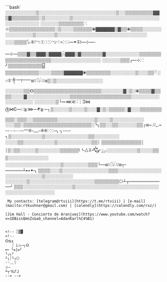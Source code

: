 

```bash`
░░░░░░░░░░▒░░░░░░░░░░░░░░░░░░░░░░░░░▒░░▒▒▒▒▒▒▒▒▒▓▓▒▓▒▒▒▒▒▒▒▒▒░▒░░░░░░░░▒░░░░░░░░░░░░░░░░░░░░░░░░░░░░░░░░░░░░░░░
░░░░░░▒▒▒▒▒▒▒▒⁙⊹▒▒▒▒▒▒▒▒▒▒▒▒▒▒▒░▒░░░░▒▒▒▒▒▒⦿▓▓▓▓▓▓▒▓▒▒⦿▒▒▒▒░░░░░░░░░░░░░░░▒░░░░░░▒░░░░░░░░░░░░░░░░░░░░░░░░░░░░░
░░░▒▒▒▒𓅊⁜𓁀⁖⁞⁙⁖⁛𓅠⁛༓⁙⁖―ꔹꔯ⁞―⊹―-―⊹―▒▒▒▓▒▒▓▓▓▒▓▓▓▓𓃻▓▓▓▒▓▒▒▒▒▒▒▒▓░░░░░░░░░░░▒▒▒▒▒▒▒▒▒▒▒▒▒▒▒▒▒▒▒▒▒▒░░░░░░░░░░░░░░░░
░░░░░░▒▒▒╭―⊹⁙╯▒▒▒▒▒▒▒▒▒▒▒🁶▒▒▒▒▒▒▒▒▒▒▒░░░░▒▒▒▒▓▓▓▓▓▓⦿▒▒▒▒▒▒▒▒░░░░░░░░▒░░░▒▒𓄃░⑁ꔯ༒⎻⁞⎻⎻⧈ꗹ𓅮ꗹ⧈▒░▒░░░░░░░░░░░░░░░
░░░░░░▒▒ⵙ▒▒▒▒▒▒▒▒▒▒▒▒▒▒▒▒▒▒▒▒▒▒░░░░░░░▓░▒░⦿▒▒▒▒▓▒▒▒▒░░░░▓░░░░░░░░░░░░░░▒▒▒▒▒▒▒▒▒▒▒▒▒▒▒▒▒▒▒▒░░░░░░░░░░░░░░░░░░
░░░░░░░▒└∾⋘⋜∷⋮Ͽ⋈༊⋈Ͼ―∷⋩⋙∽𑖕⋩∽┐▒░░░░░▒░░░░▒░░░▓░▒░▒▒▒▒▒░▓░░░▒▒▒▒▒▒▒▒▒▒░▒▒▒░░▒▒▒▒▒▒▒▒░░░░░░░░░░░░▒░░░░▒░░░░░░░░░░
░░░▒▒░▒▒▒▒▒▒▒▒▒▒▒▒▒▒▒▒▒▒▒▒▒▒░╰╮▒▒░░▒▒░░░░░░▒▒┌⧈~.ꗹ_.~--⋯-⋯--⎻⁜-⎼∽⁜⁜⁙⁖-╮┐----┐▒░░░░░░░░░░▒░░░░░░░░░░░░░░▒▒░░░░░░░░
░░░░▒▒░░░░░░░░░░▒░░░░░░░░░░░▒▒⏐ ▒▒▒▒▒▒▒▒▒▒▒▒▒￨ ⏐▒░▒▒░░░░░▒░░░░░░░▒▒▒▒▒▒⎝╰⧊ꔯ𒂝𓃷░░░░░░░░░░▒░░░░▒▒▒░░░░░░░░░░░░░
░░░░░░░░░░░░░░░░░░▒░░░░░░░░▒▒▒└―⧈ꗹ𓅮ꗹ⧈┬-――――┴⊷ꔹ╮▒▒▒▒░░░▒░░░░░░░░░░░░░░░▒▒▒░░░░░░░░░░░░░░░░░░░░░░░░░░▒░░░░░░░░░
░░░░░░░▒░░░░░░░░░░░░░░░░░░░░░▒▒▒▒▒▒▒▒⎔┴┬――――――――╯▒▒▒░░░░░░░░░░░░░░░░▒░░░░░░░░░░░░░░░░░░░░░░░░░░░░░░░░░░░░░░░░░░░
```
 My contacts: [telegram@rtviii](https://t.me/rtviii) | [e-mail](mailto:rtkushner@gmail.com) | [calendly](https://calendly.com/rxz/) 

[Jim Hall - Concierto de Aranjuez](https://www.youtube.com/watch?v=1DBissQmnZs&ab_channel=AdanKarl%C4%B1)


<!-- ░▒▓
<!--  
ⵙܮࠁ
   ⏐ ᒫ⊹―╮ⵙ
⊷ ╰⫷|⫸╯
╰╭╮╯
┘┐⏐└┌⎔
◜◝◞◟⏉
⊹―
┴┬ᒬᒫᒦᒨ
--> -->

